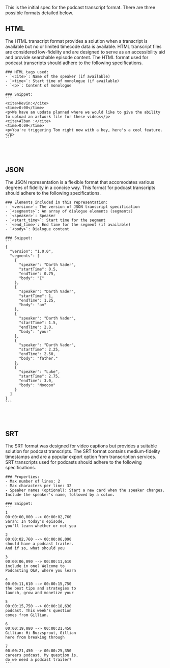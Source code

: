 This is the initial spec for the podcast transcript format.  There are three possible formats detailed below.


## HTML

The HTML transcript format provides a solution when a transcript is available but no or limited timecode data is available. HTML transcript files are considered low-fidelity and are
designed to serve as an accessibility aid and provide searchable episode content. The HTML format used for podcast transcripts should adhere to the following specifications.

    ### HTML tags used:
    - `<cite>`: Name of the speaker (if available)
    - `<time>`: Start time of monologue (if available)
    - `<p>`: Content of monologue

    ### Snippet:
    ```
    <cite>Kevin:</cite>
    <time>0:00</time>
    <p>We have an update planned where we would like to give the ability to upload an artwork file for these videos</p>
    <cite>Alban :</cite>
    <time>0:09</time>
    <p>You're triggering Tom right now with a hey, here's a cool feature.</p>
    ```

<br><br>


## JSON

The JSON representation is a flexible format that accomodates various degrees of fidelity in a concise way. This format for podcast transcripts should adhere to the following specifications.

    ### Elements included in this representation:
    - `<version>`: The version of JSON transcript specification
    - `<segments>`: An array of dialogue elements (segments)
    - `<speaker>`: Speaker
    - `<start_time>`: Start time for the segment
    - `<end_time>`: End time for the segment (if available)
    - `<body>`: Dialogue content

    ### Snippet:
    ```
    {
      "version": "1.0.0",
      "segments": [
        {
          "speaker": "Darth Vader",
          "startTime": 0.5,
          "endTime": 0.75,
          "body": "I"
        },
        {
          "speaker": "Darth Vader",
          "startTime": 1,
          "endTime": 1.25,
          "body": "am"
        },
        {
          "speaker": "Darth Vader",
          "startTime": 1.5,
          "endTime": 2.0,
          "body": "your"
        },
        {
          "speaker": "Darth Vader",
          "startTime": 2.25,
          "endTime": 2.50,
          "body": "father."
        },
        {
          "speaker": "Luke",
          "startTime": 2.75,
          "endTime": 3.0,
          "body": "Nooooo"
        }
      ]
    }
    ```

<br><br>


## SRT

The SRT format was designed for video captions but provides a suitable solution for podcast transcripts. The SRT format contains medium-fidelity timestamps and are a
popular export option from transcription services. SRT transcripts used for podcasts should adhere to the following specifications.

    ### Properties:
    - Max number of lines: 2
    - Max characters per line: 32
    - Speaker names (optional): Start a new card when the speaker changes. Include the speaker's name, followed by a colon.

    ### Snippet:
    ```
    1
    00:00:00,000 --> 00:00:02,760
    Sarah: In today's episode,
    you'll learn whether or not you

    2
    00:00:02,760 --> 00:00:06,090
    should have a podcast trailer.
    And if so, what should you

    3
    00:00:06,090 --> 00:00:11,610
    include in one? Welcome to
    Podcasting Q&A, where you learn

    4
    00:00:11,610 --> 00:00:15,750
    the best tips and strategies to
    launch, grow and monetize your

    5
    00:00:15,750 --> 00:00:18,630
    podcast. This week's question
    comes from Gillian.

    6
    00:00:19,080 --> 00:00:21,450
    Gillian: Hi Buzzsprout, Gillian
    here from breaking through

    7
    00:00:21,450 --> 00:00:25,350
    careers podcast. My question is,
    do we need a podcast trailer?
    ```
